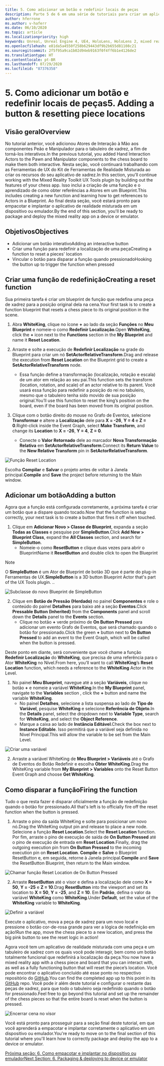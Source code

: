 ```yaml
---
title: 5. Como adicionar um botão e redefinir locais de peças
description: Parte 5 de 6 em uma série de tutoriais para criar um aplicativo de xadrez simples usando o Unreal Engine 4 e o plug-in Ferramentas de UX do Kit de Ferramentas de Realidade Misturada
author: hferrone
ms.author: v-haferr
ms.date: 06/10/2020
ms.topic: article
ms.localizationpriority: high
keywords: Unreal, Unreal Engine 4, UE4, HoloLens, HoloLens 2, mixed reality, tutorial, getting started, mrtk, uxt, UX Tools, documentation
ms.openlocfilehash: e81da5a4550f258b629443df9b2b655d81108c21
ms.sourcegitcommit: 2f5f95a9ca1b02d94eb9163f0f4ff6b1e4126de2
ms.translationtype: HT
ms.contentlocale: pt-BR
ms.lasthandoff: 07/29/2020
ms.locfileid: "87376358"
---
```

# <a name="5-adding-a-button--resetting-piece-locations"></a><span data-ttu-id="9e5b3-104">5. Como adicionar um botão e redefinir locais de peças</span><span class="sxs-lookup"><span data-stu-id="9e5b3-104">5. Adding a button & resetting piece locations</span></span>


## <a name="overview"></a><span data-ttu-id="9e5b3-105">Visão geral</span><span class="sxs-lookup"><span data-stu-id="9e5b3-105">Overview</span></span>

<span data-ttu-id="9e5b3-106">No tutorial anterior, você adicionou Atores de Interação à Mão aos componentes Peão e Manipulador para o tabuleiro de xadrez, a fim de torná-los interativos.</span><span class="sxs-lookup"><span data-stu-id="9e5b3-106">In the previous tutorial, you added Hand Interaction Actors to the Pawn and Manipulator components to the chess board to make them both interactive.</span></span> <span data-ttu-id="9e5b3-107">Nesta seção, você continuará trabalhando com as Ferramentas de UX do Kit de Ferramentas de Realidade Misturada ao criar os recursos do seu aplicativo de xadrez.</span><span class="sxs-lookup"><span data-stu-id="9e5b3-107">In this section, you'll continue working with the Mixed Reality Toolkit UX Tools plugin by building out the features of your chess app.</span></span> <span data-ttu-id="9e5b3-108">Isso inclui a criação de uma função e o aprendizado de como obter referências a Atores em um Blueprint.</span><span class="sxs-lookup"><span data-stu-id="9e5b3-108">This includes creating a new function and learning how to get references to Actors in a Blueprint.</span></span> <span data-ttu-id="9e5b3-109">Ao final desta seção, você estará pronto para empacotar e implantar o aplicativo de realidade misturada em um dispositivo ou emulador.</span><span class="sxs-lookup"><span data-stu-id="9e5b3-109">By the end of this section, you'll be ready to package and deploy the mixed reality app on a device or emulator.</span></span>

## <a name="objectives"></a><span data-ttu-id="9e5b3-110">Objetivos</span><span class="sxs-lookup"><span data-stu-id="9e5b3-110">Objectives</span></span>

* <span data-ttu-id="9e5b3-111">Adicionar um botão interativo</span><span class="sxs-lookup"><span data-stu-id="9e5b3-111">Adding an interactive button</span></span>
* <span data-ttu-id="9e5b3-112">Criar uma função para redefinir a localização de uma peça</span><span class="sxs-lookup"><span data-stu-id="9e5b3-112">Creating a function to reset a pieces' location</span></span>
* <span data-ttu-id="9e5b3-113">Vincular o botão para disparar a função quando pressionado</span><span class="sxs-lookup"><span data-stu-id="9e5b3-113">Hooking the button up to trigger the function when pressed</span></span>

## <a name="creating-a-reset-function"></a><span data-ttu-id="9e5b3-114">Criar uma função de redefinição</span><span class="sxs-lookup"><span data-stu-id="9e5b3-114">Creating a reset function</span></span>
<span data-ttu-id="9e5b3-115">Sua primeira tarefa é criar um blueprint de função que redefina uma peça de xadrez para a posição original dela na cena.</span><span class="sxs-lookup"><span data-stu-id="9e5b3-115">Your first task is to create a function blueprint that resets a chess piece to its original position in the scene.</span></span> 

1.  <span data-ttu-id="9e5b3-116">Abra **WhiteKing**, clique no ícone **+** ao lado da seção **Funções** no **Meu Blueprint** e nomeie-o como **Redefinir Localização**.</span><span class="sxs-lookup"><span data-stu-id="9e5b3-116">Open **WhiteKing**, click the **+** icon next to the **Functions** section in the **My Blueprint** and name it **Reset Location**.</span></span> 

2.  <span data-ttu-id="9e5b3-117">Arraste e solte a execução de **Redefinir Localização** na grade do Blueprint para criar um nó **SetActorRelativeTransform**.</span><span class="sxs-lookup"><span data-stu-id="9e5b3-117">Drag and release the execution from **Reset Location** on the Blueprint grid to create a **SetActorRelativeTransform** node.</span></span> 
    * <span data-ttu-id="9e5b3-118">Essa função define a transformação (localização, rotação e escala) de um ator em relação ao seu pai.</span><span class="sxs-lookup"><span data-stu-id="9e5b3-118">This function sets the transform (location, rotation, and scale) of an actor relative to its parent.</span></span> <span data-ttu-id="9e5b3-119">Você usará essa função para redefinir a posição do rei no tabuleiro, mesmo que o tabuleiro tenha sido movido de sua posição original.</span><span class="sxs-lookup"><span data-stu-id="9e5b3-119">You’ll use this function to reset the king’s position on the board, even if the board has been moved from its original position.</span></span> 
    
3. <span data-ttu-id="9e5b3-120">Clique com o botão direito do mouse no Grafo de Eventos, selecione **Transformar** e altere a **Localização** dele para **X = -26**, **Y = 4** e **Z = 0**.</span><span class="sxs-lookup"><span data-stu-id="9e5b3-120">Right-click inside the Event Graph, select **Make Transform**, and change its **Location** to **X = -26**, **Y = 4**, **Z = 0**.</span></span>
    * <span data-ttu-id="9e5b3-121">Conecte o **Valor Retornado** dele ao marcador **Nova Transformação Relativa** em **SetActorRelativeTransform**.</span><span class="sxs-lookup"><span data-stu-id="9e5b3-121">Connect its **Return Value** to the **New Relative Transform** pin in **SetActorRelativeTransform**.</span></span> 

![Função Reset Location](images/unreal-uxt/5-function.PNG)

<span data-ttu-id="9e5b3-123">Escolha **Compilar** e **Salvar** o projeto antes de voltar à Janela principal.</span><span class="sxs-lookup"><span data-stu-id="9e5b3-123">**Compile** and **Save** the project before returning to the Main window.</span></span> 


## <a name="adding-a-button"></a><span data-ttu-id="9e5b3-124">Adicionar um botão</span><span class="sxs-lookup"><span data-stu-id="9e5b3-124">Adding a button</span></span>
<span data-ttu-id="9e5b3-125">Agora que a função está configurada corretamente, a próxima tarefa é criar um botão que a dispare quando tocado.</span><span class="sxs-lookup"><span data-stu-id="9e5b3-125">Now that the function is setup correctly, your next task is to create a button that fires it off when touched.</span></span> 

1.  <span data-ttu-id="9e5b3-126">Clique em **Adicionar Novo > Classe de Blueprint**, expanda a seção **Todas as Classes** e pesquise por **SimpleButton**.</span><span class="sxs-lookup"><span data-stu-id="9e5b3-126">Click **Add New > Blueprint Class**, expand the **All Classes** section, and search for **SimpleButton**.</span></span> 
    * <span data-ttu-id="9e5b3-127">Nomeie-o como **ResetButton** e clique duas vezes para abrir o Blueprint</span><span class="sxs-lookup"><span data-stu-id="9e5b3-127">Name it **ResetButton** and double click to open the Blueprint</span></span>

> [!NOTE]
> <span data-ttu-id="9e5b3-128">O **SimpleButton** é um Ator de Blueprint de botão 3D que é parte do plug-in Ferramentas de UX.</span><span class="sxs-lookup"><span data-stu-id="9e5b3-128">**SimpleButton** is a 3D button Blueprint Actor that's part of the UX Tools plugin.</span></span> <span data-ttu-id="9e5b3-129">.</span><span class="sxs-lookup"><span data-stu-id="9e5b3-129">.</span></span> 

![Subclasse do novo Blueprint de SimpleButton](images/unreal-uxt/5-subclass.PNG)

2. <span data-ttu-id="9e5b3-131">Clique em **Botão de Pressão (Herdado)** no painel **Componentes** e role o conteúdo do painel **Detalhes** para baixo até a seção **Eventos**.</span><span class="sxs-lookup"><span data-stu-id="9e5b3-131">Click **Pressable Button (Inherited)** from the **Components** panel and scroll down the **Details** panel to the **Events** section.</span></span> 
    * <span data-ttu-id="9e5b3-132">Clique no botão **+** verde próximo de **On Button Pressed** para adicionar um evento Grafo de Eventos, que será chamado quando o botão for pressionado.</span><span class="sxs-lookup"><span data-stu-id="9e5b3-132">Click the green **+** button next to **On Button Pressed** to add an event to the Event Graph, which will be called when the button is pressed.</span></span> 
    
<span data-ttu-id="9e5b3-133">Deste ponto em diante, será conveniente que você chame a função **Redefinir Localização** do **WhiteKing**, que precisa de uma referência para o Ator **WhiteKing** no Nível.</span><span class="sxs-lookup"><span data-stu-id="9e5b3-133">From here, you’ll want to call **WhiteKing**’s **Reset Location** function, which needs a reference to the **WhiteKing** Actor in the Level.</span></span> 

1.  <span data-ttu-id="9e5b3-134">No painel **Meu Blueprint**, navegue até a seção **Variáveis**, clique no botão **+** e nomeie a variável **WhiteKing**.</span><span class="sxs-lookup"><span data-stu-id="9e5b3-134">In the **My Blueprint** panel, navigate to the **Variables** section , click the **+** button and name the variable **WhiteKing**.</span></span> 
    * <span data-ttu-id="9e5b3-135">No painel **Detalhes**, selecione a lista suspensa ao lado de **Tipo de Variável**, pesquise **WhiteKing** e selecione **Referência de Objeto**.</span><span class="sxs-lookup"><span data-stu-id="9e5b3-135">In the **Details** panel, select the dropdown next to **Variable Type**, search for **WhiteKing**, and select the **Object Reference**.</span></span> 
    * <span data-ttu-id="9e5b3-136">Marque a caixa ao lado de **Instância Editável**.</span><span class="sxs-lookup"><span data-stu-id="9e5b3-136">Check the box next to **Instance Editable**.</span></span> <span data-ttu-id="9e5b3-137">Isso permitirá que a variável seja definida no Nível Principal.</span><span class="sxs-lookup"><span data-stu-id="9e5b3-137">This will allow the variable to be set from the Main Level.</span></span> 

![Criar uma variável](images/unreal-uxt/5-var.PNG)

2.  <span data-ttu-id="9e5b3-139">Arraste a variável WhiteKing de **Meu Blueprint > Variáveis** até o Grafo de Eventos do Botão Redefinir e escolha **Obter WhiteKing**.</span><span class="sxs-lookup"><span data-stu-id="9e5b3-139">Drag the WhiteKing variable from **My Blueprint > Variables** onto the Reset Button Event Graph and choose **Get WhiteKing**.</span></span> 

## <a name="firing-the-function"></a><span data-ttu-id="9e5b3-140">Como disparar a função</span><span class="sxs-lookup"><span data-stu-id="9e5b3-140">Firing the function</span></span>
<span data-ttu-id="9e5b3-141">Tudo o que resta fazer é disparar oficialmente a função de redefinição quando o botão for pressionado.</span><span class="sxs-lookup"><span data-stu-id="9e5b3-141">All that's left is to officially fire off the reset function when the button is pressed.</span></span>

1.  <span data-ttu-id="9e5b3-142">Arraste o pino da saída WhiteKing e solte para posicionar um novo nó.</span><span class="sxs-lookup"><span data-stu-id="9e5b3-142">Drag the WhiteKing output pin and release to place a new node.</span></span> <span data-ttu-id="9e5b3-143">Selecione a função **Reset Location**.</span><span class="sxs-lookup"><span data-stu-id="9e5b3-143">Select the **Reset Location** function.</span></span> <span data-ttu-id="9e5b3-144">Por fim, arraste o pino de execução de saída de **On Button Pressed** até o pino de execução de entrada em **Reset Location**.</span><span class="sxs-lookup"><span data-stu-id="9e5b3-144">Finally, drag the outgoing execution pin from **On Button Pressed** to the incoming execution pin on **Reset Location**.</span></span> <span data-ttu-id="9e5b3-145">**Compile** e **Salve** o Blueprint ResetButton e, em seguida, retorne à Janela principal.</span><span class="sxs-lookup"><span data-stu-id="9e5b3-145">**Compile** and **Save** the ResetButton Blueprint, then return to the Main window.</span></span> 

![Chamar função Reset Location de On Button Pressed](images/unreal-uxt/5-callresetloc.PNG)

2.  <span data-ttu-id="9e5b3-147">Arraste **ResetButton** até o visor e defina a localização dele como **X = 50**, **Y = -25** e **Z = 10**.</span><span class="sxs-lookup"><span data-stu-id="9e5b3-147">Drag **ResetButton** into the viewport and set its location to **X = 50**, **Y = -25**, and **Z = 10**.</span></span> <span data-ttu-id="9e5b3-148">Em **Padrão**, defina o valor da variável **WhiteKing** como **WhiteKing**.</span><span class="sxs-lookup"><span data-stu-id="9e5b3-148">Under **Default**, set the value of the **WhiteKing** variable to **WhiteKing**.</span></span>

![Definir a variável](images/unreal-uxt/5-buttonlevel.PNG)

<span data-ttu-id="9e5b3-150">Execute o aplicativo, mova a peça de xadrez para um novo local e pressione o botão cor-de-rosa grande para ver a lógica de redefinição em ação!</span><span class="sxs-lookup"><span data-stu-id="9e5b3-150">Run the app, move the chess piece to a new location, and press the big pink button to see the reset logic in action!</span></span>

<span data-ttu-id="9e5b3-151">Agora você tem um aplicativo de realidade misturada com uma peça e um tabuleiro de xadrez com os quais você pode interagir, bem como um botão totalmente funcional que redefinirá a localização da peça.</span><span class="sxs-lookup"><span data-stu-id="9e5b3-151">You now have a mixed reality app with a chess piece and board that you can interact with, as well as a fully functioning button that will reset the piece’s location.</span></span> <span data-ttu-id="9e5b3-152">Você pode encontrar o aplicativo concluído até esse ponto no respectivo repositório do [GitHub](https://github.com/microsoft/MixedReality-Unreal-Samples/tree/master/ChessApp).</span><span class="sxs-lookup"><span data-stu-id="9e5b3-152">You can find the completed app up to this point in its [GitHub](https://github.com/microsoft/MixedReality-Unreal-Samples/tree/master/ChessApp) repo.</span></span> <span data-ttu-id="9e5b3-153">Você pode ir além deste tutorial e configurar o restante das peças de xadrez, para que todo o tabuleiro seja redefinido quando o botão for pressionado.</span><span class="sxs-lookup"><span data-stu-id="9e5b3-153">Feel free to go beyond this tutorial and set up the remainder of the chess pieces so that the entire board is reset when the button is pressed.</span></span>

![Encerrar cena no visor](images/unreal-uxt/5-endscene.PNG)

<span data-ttu-id="9e5b3-155">Você está pronto para prosseguir para a seção final deste tutorial, em que você aprenderá a empacotar e implantar corretamente o aplicativo em um dispositivo ou emulador.</span><span class="sxs-lookup"><span data-stu-id="9e5b3-155">You're ready to move on to the final section of this tutorial where you'll learn how to correctly package and deploy the app to a device or emulator.</span></span>

[<span data-ttu-id="9e5b3-156">Próxima seção: 6. Como empacotar e implantar no dispositivo ou emulador</span><span class="sxs-lookup"><span data-stu-id="9e5b3-156">Next Section: 6. Packaging & deploying to device or emulator</span></span>](unreal-uxt-ch6.md)

